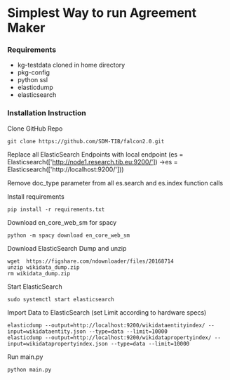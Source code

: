 # Simplest Way to run Agreement Maker
### Requirements
- kg-testdata cloned in home directory
- pkg-config
- python ssl
- elasticdump
- elasticsearch

### Installation Instruction

Clone GitHub Repo
```
git clone https://github.com/SDM-TIB/falcon2.0.git
```

Replace all ElasticSearch Endpoints with local endpoint (es = Elasticsearch(['http://node1.research.tib.eu:9200/']) ->es = Elasticsearch(['http://localhost:9200/']))

Remove doc_type parameter from all es.search and es.index function calls

Install requirements
```
pip install -r requirements.txt
```

Download en_core_web_sm for spacy

```
python -m spacy download en_core_web_sm
```
Download ElasticSearch Dump and unzip

```
wget  https://figshare.com/ndownloader/files/20168714
unzip wikidata_dump.zip
rm wikidata_dump.zip
```

Start ElasticSearch
```
sudo systemctl start elasticsearch
```

Import Data to ElasticSearch (set Limit according to hardware specs)
```
elasticdump --output=http://localhost:9200/wikidataentityindex/ --input=wikidataentity.json --type=data --limit=10000
elasticdump --output=http://localhost:9200/wikidatapropertyindex/ --input=wikidatapropertyindex.json --type=data --limit=10000
```

Run main.py
```
python main.py
```